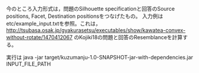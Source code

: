 今のところ入力形式は，問題のSilhouette specificationと回答のSource positions, Facet, Destination positionsをつなげたもの。
入力例はetc/example_input.txtを参照。これは，
http://tsubasa.osak.jp/gyakurasetsu/executables/show/kawatea-convex-without-rotate/1470412067
のKojiki18の問題と回答のResemblanceを計算する。

実行は
java -jar target/kuzumanju-1.0-SNAPSHOT-jar-with-dependencies.jar INPUT_FILE_PATH